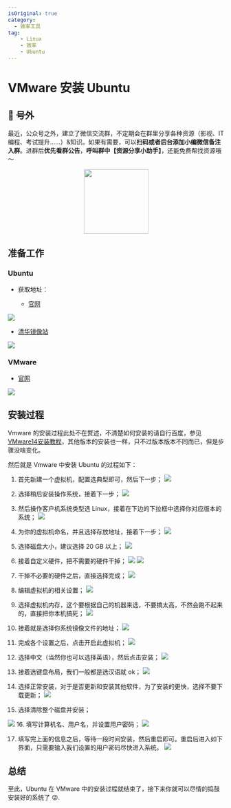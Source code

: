 ```yaml
---
isOriginal: true
category:
  - 效率工具
tag: 
    - Linux
    - 效率
    - Ubuntu
---
```




# VMware 安装 Ubuntu

## 🎈 号外

最近，公众号之外，建立了微信交流群，不定期会在群里分享各种资源（影视、IT 编程、考试提升……）&知识。如果有需要，可以**扫码或者后台添加小编微信备注入群**。进群后**优先看群公告**，**呼叫群中【资源分享小助手】**，还能免费帮找资源哦～

<center>
<img src="/contact/wxgroup.jpg" width="150"> 
</center>

## 准备工作

### Ubuntu
- 获取地址：

	- [官网](https://ubuntu.com/download/desktop)

![](assets/20200518-vmware-ubuntu/watermark,type_ZmFuZ3poZW5naGVpdGk,shadow_10,text_aHR0cHM6Ly9ibG9nLmNzZG4ubmV0L2dpdGh1Yl8zOTY1NTAyOQ==,size_16,color_FFFFFF,t_70-20240216201914941.png)


- [清华镜像站](https://mirrors.tuna.tsinghua.edu.cn/ubuntu-releases/21.04/)

![](assets/20200518-vmware-ubuntu/watermark,type_ZmFuZ3poZW5naGVpdGk,shadow_10,text_aHR0cHM6Ly9ibG9nLmNzZG4ubmV0L2dpdGh1Yl8zOTY1NTAyOQ==,size_16,color_FFFFFF,t_70-20240216201914906.png)

### VMware
- [官网](https://my.vmware.com/cn/web/vmware/downloads/info/slug/desktop_end_user_computing/vmware_workstation_pro/16_0)

![](assets/20200518-vmware-ubuntu/watermark,type_ZmFuZ3poZW5naGVpdGk,shadow_10,text_aHR0cHM6Ly9ibG9nLmNzZG4ubmV0L2dpdGh1Yl8zOTY1NTAyOQ==,size_16,color_FFFFFF,t_70-20240216201914920.png)




## 安装过程

Vmware 的安装过程此处不在赘述，不清楚如何安装的请自行百度，参见 [VMware14安装教程](https://blog.csdn.net/qq_40950957/article/details/80467513)，其他版本的安装也一样，只不过版本版本不同而已，但是步骤没啥变化。

然后就是 Vmware 中安装 Ubuntu 的过程如下：

1. 首先新建一个虚拟机，配置选典型即可，然后下一步；
![](assets/20200518-vmware-ubuntu/70.png)

2. 选择稍后安装操作系统，接着下一步；
![](assets/20200518-vmware-ubuntu/70-20240216201914978.png)
3. 然后操作客户机系统类型选 Linux，接着在下边的下拉框中选择你对应版本的系统；
![](assets/20200518-vmware-ubuntu/70-20240216201914975.png)

4. 为你的虚拟机命名，并且选择存放地址，接着下一步；
![](assets/20200518-vmware-ubuntu/70-20240216201914964.png)

5. 选择磁盘大小，建议选择 20 GB 以上；
![](assets/20200518-vmware-ubuntu/70-20240216201914992.png)
6. 接着自定义硬件，把不需要的硬件干掉；
![](assets/20200518-vmware-ubuntu/70-20240216201914981.png)
![](assets/20200518-vmware-ubuntu/70-20240216201914935.png)
7. 干掉不必要的硬件之后，直接选择完成；
![](assets/20200518-vmware-ubuntu/70-20240216201914973.png)
8. 编辑虚拟机的相关设置；
![](assets/20200518-vmware-ubuntu/70-20240216201915008.png)
9. 选择虚拟机内存，这个要根据自己的机器来选，不要搞太高，不然会跑不起来的，直接把你本机搞死；
![](assets/20200518-vmware-ubuntu/70-20240216201914995.png)
10. 接着就是选择你系统镜像文件的地址；
![](assets/20200518-vmware-ubuntu/70-20240216201915008-8085955.png)

11. 完成各个设置之后，点击开启此虚拟机；
![](assets/20200518-vmware-ubuntu/70-20240216201915016.png)
12. 选择中文（当然你也可以选择英语），然后点击安装；
![](assets/20200518-vmware-ubuntu/70-20240216201915022.png)

13. 接着选键盘布局，我们一般都是选汉语就 ok；
![](assets/20200518-vmware-ubuntu/70-20240216201915021.png)

14. 选择正常安装，对于是否更新和安装其他软件，为了安装的更快，选择不要下载更新；
![](assets/20200518-vmware-ubuntu/70-20240216201915030.png)

15. 选择清除整个磁盘并安装；

![](assets/20200518-vmware-ubuntu/70-20240216201915035.png)
16. 填写计算机名、用户名，并设置用户密码；
![](assets/20200518-vmware-ubuntu/70-20240216201915054.png)

17. 填写完上面的信息之后，等待一段时间安装，然后重启即可。重启后进入如下界面，只需要输入我们设置的用户密码尽快进入系统。
![](assets/20200518-vmware-ubuntu/70-20240216201915082.png)

## 总结

至此，Ubuntu 在 VMware 中的安装过程就结束了，接下来你就可以尽情的捣鼓安装好的系统了 😜.